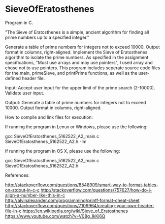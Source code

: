 # SieveOfEratosthenes
Program in C.

"The Sieve of Eratosthenes is a simple, ancient algorithm for finding all prime numbers up to a specified integer."



Generate a table of prime numbers for integers not to exceed 10000. Output format in columns, right-aligned.
Implement the Sieve of Eratosthenes algorithm to isolate the prime numbers.
As specified in the assignment specifications, "Must use arrays and may use pointers", I used array and chose not to use pointers.
This program includes seperate source code files for the main, primeSieve, and printPrime functions, as well as the user-defined header file.

Input: Accept user input for the upper limit of the prime search (2-10000). Validate user input. 

Output: Generate a table of prime numbers for integers not to exceed 10000. Output format in columns, right-aligned.


How to compile and link files for execution:

If running the program in Lenux or Windows, please use the following:

gcc SieveOfEratosthenes_5162522_A2_main.c SieveOfEratosthenes_5162522_A2.h -lm


If running the program in OS X, please use the following: 

gcc SieveOfEratosthenes_5162522_A2_main.c SieveOfEratosthenes_5162522_A2.h



References: 

http://stackoverflow.com/questions/8548909/smart-way-to-format-tables-on-stdout-in-c-c
http://stackoverflow.com/questions/757627/how-do-i-align-a-number-like-this-in-c
http://alvinalexander.com/programming/printf-format-cheat-sheet
http://stackoverflow.com/questions/7109964/creating-your-own-header-file-in-c
https://en.wikipedia.org/wiki/Sieve_of_Eratosthenes
https://www.youtube.com/watch?v=V08g_lkKj6Q
